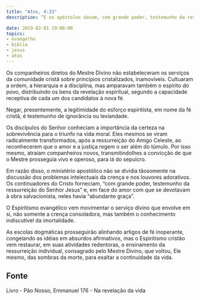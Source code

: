 ```yaml
---
title: "Atos, 4:33"
description: “E os apóstolos davam, com grande poder, testemunho da ressurreição do Senhor Jesus, e em todos eles havia abundante graça”.

date: 2019-02-01 19:00:00
topics: 
- evangelho
- biblia
- jesus
- atos
---
```


Os companheiros diretos do Mestre Divino não estabeleceram os serviços
da comunidade cristã sobre princípios cristalizados, inamovíveis. Cultuaram a
ordem, a hierarquia e a disciplina, mas amparavam também o espírito do povo,
distribuindo os bens da revelação espiritual, segundo a capacidade receptiva de cada
um dos candidatos à nova fé.

Negar, presentemente, a legitimidade do esforço espiritista, em nome da fé
cristã, é testemunho de ignorância ou leviandade.

Os discípulos do Senhor conheciam a importância da certeza na
sobrevivência para o triunfo na vida moral. Eles mesmos se viram radicalmente
transformados, após a ressurreição do Amigo Celeste, ao reconhecerem que o amor
e a justiça regem o ser além do túmulo. Por isso mesmo, atraíam companheiros
novos, transmitindo­lhes a convicção de que o Mestre prosseguia vivo e operoso,
para lá do sepulcro.

Em razão disso, o ministério apostólico não se dividia tão­somente na
discussão dos problemas intelectuais da crença e nos louvores adorativos. Os
continuadores do Cristo forneciam, “com grande poder, testemunho da ressurreição
do Senhor Jesus” e, em face do amor com que se devotavam à obra salvacionista,
neles havia “abundante graça”.

O Espiritismo evangélico vem movimentar o serviço divino que envolve
em si, não somente a crença consoladora, mas também o conhecimento indiscutível
da imortalidade.

As escolas dogmáticas prosseguirão alinhando artigos de fé inoperante,
congelando as idéias em absurdos afirmativos, mas o Espiritismo cristão vem
restaurar, em suas atividades redentoras, o ensinamento da ressurreição individual,
consagrado pelo Mestre Divino, que voltou, Ele mesmo, das sombras da morte, para
exaltar a continuidade da vida.



## Fonte
Livro - Pão Nosso, Emmanuel
176 - Na revelação da vida
